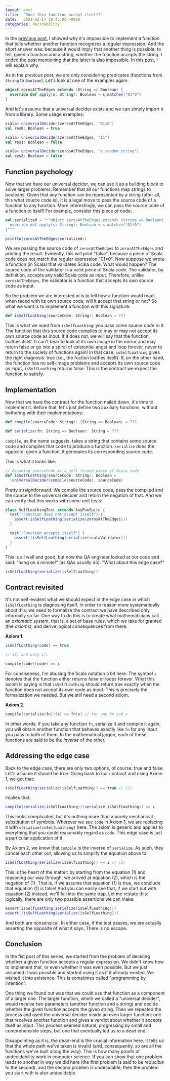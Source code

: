 ```yaml
---
layout: post
title:  "Does this function accept itself?"
date:   2021-02-17 19:45:00 +0000
categories: decidability
---
```



<!-- This paragraph is confusing. Rewrite it. -->
In the [previous post][regex], I showed why it's impossible to implement a function that tells whether another function recognizes a regular expression. And the short answer was: because it would imply that another thing is possible: to tell, given a function and a string, whether the function accepts the string. I ended the post mentioning that the latter is also impossible. In this post, I will explain why.

As in the previous post, we are only considering predicates (functions from `String` to `Boolean`). Let's look at one of the examples again:

```scala
object zerosAtTheEdges extends (String => Boolean) {
  override def apply(s: String): Boolean = s.matches("01*0")
}
```

And let's assume that a universal decider exists and we can simply import it from a library. Some usage examples:

```scala
scala> universalDecider(zerosAtTheEdges, "0110")
val res0: Boolean = true

scala> universalDecider(zerosAtTheEdges, "11")
val res1: Boolean = false

scala> universalDecider(zerosAtTheEdges, "a random string")
val res2: Boolean = false
```

## Function psychology

Now that we have our universal decider, we can use it as a building block to solve larger problems. Remember that all our functions map strings to booleans. Given that any function can be represented by a string (after all, this what source code is), it is a legal move to pass the source code of a function to any function. More interestingly, we can pass the source code of a function to itself! For example, consider this piece of code:

```scala
val serialized = """object zerosAtTheEdges extends (String => Boolean) {
  override def apply(s: String): Boolean = s.matches("01*0")
}"""

println(zerosAtTheEdges(serialized))
```

We are passing the source code of `zerosAtTheEdges` to `zerosAtTheEdges` and printing the result. Evidently, this will print "false", because a piece of Scala code does not match the regular expression "01*0". Now suppose we wrote a function (in Scala) that validates Scala code. What would happen? The source code of the validator is a valid piece of Scala code. The validator, by definition, accepts any valid Scala code as input. Therefore, unlike `zerosAtTheEdges`, the validator is a function that accepts its own source code as input.

So the problem we are interested in is to tell how a function would react when faced with its own source code; will it accept that string or not? So what we want is to implement a function with this signature:

```scala
def isSelfLoathing(sourceCode: String): Boolean = ???
```

This is what we want from `isSelfLoathing`: you pass some source code to it. The function that this source code compiles to may or may not accept its own source code as input. If it does not, we will say that the function loathes itself. It can't bear to look at its own image in the mirror and may return false or go into a spiral of existential angst and loop forever, never to return to the society of functions again! In that case, `isSelfLoathing` gives the right diagnosis: true (i.e., the fuction loathes itself). If, on the other hand, the function has no self-image problems and accepts its own source code as input, `isSelfLoathing` returns false. This is the contract we expect the function to satisfy.

## Implementation

Now that we have the contract for the function nailed down, it's time to implement it. Before that, let's just define two auxiliary functions, without bothering with their implementations:

```scala
def compile(sourceCode: String): (String => Boolean) = ???

def serialize(fn: String => Boolean): String = ???
```

`compile`, as the name suggests, takes a string that contains some source code and compiles that code to produce a function. `serialize` does the opposite: given a function, it generates its corresponding source code.

This is what it looks like:

```scala
// Assuming sourceCode is a well formed piece of Scala code
def isSelfLoathing(sourceCode: String): Boolean =
  !universalDecider(compile(sourceCode), sourceCode)
```

Pretty straightforward. We compile the source code, pass the compiled and the source to the universal decider and return the negation of that. And we can verify that this works with some unit tests:

```scala
class SelfLoathingTest extends AnyFunSuite {
  test("Function does not accept itself") {
    assert(isSelfLoathing(serialize(zerosAtTheEdges)))
  }

  test("Function accepts itself") {
    assert(!isSelfLoathing(serialize(scalaValidator)))
  }
}
```

This is all well and good, but now the QA engineer looked at our code and said: "hang on a minute!" (as QAs usually do). "What about this edge case?"

```scala
isSelfLoathing(serialize(isSelfLoathing))
```

## Contract revisited

It's not self-evident what we should expect in the edge case in which `isSelfLoathing` is diagnosing itself. In order to reason more systematically about this, we need to formalize the contract we have described only informally so far. One way to do this is to create what mathematicians call an _axiomatic system_, that is, a set of base rules, which we take for granted (the _axioms_), and derive logical consequences from there.


**Axiom 1.**
```scala
isSelfLoathing(code) == true

// if, and only if:

compile(code)(code) == ⊥
```

For conciseness, I'm abusing the Scala notation a bit here. The symbol `⊥` denotes that the function either returns false or loops forever. What this axiom is saying is that `isSelfLoathing` should return true exactly when the function does not accept its own code as input. This is precisely the formalization we needed. But we still need a second axiom.


**Axiom 2.**
```scala
compile(serialize(fn))(x) == fn(x) // for any fn and x
```

In other words, if you take any function `fn`, serialize it and compile it again, you will obtain another function that behaves exactly like `fn` for any input you pass to both of them. In the mathematical jargon, each of these functions are said to be the _inverse_ of the other.


## Addressing the edge case

Back to the edge case, there are only two options, of course: true and false. Let's assume it should be true. Going back to our contract and using Axiom 1, we get that:

```scala
isSelfLoathing(serialize(isSelfLoathing)) == true // (1)
```

implies that:

```scala
compile(serialize(isSelfLoathing))(serialize(isSelfLoathing)) == ⊥
```

This looks complicated, but it's nothing more than a purely mechanical substitution of symbols. Wherever we see `code` in Axiom 1, we are replacing it with `serialize(isSelfLoathing)` here. The axiom is generic and applies to everything that you could reasonably regard as `code`. This edge case is just a particular application of it.

By Axiom 2, we know that `compile` is the inverse of `serialize`. As such, they cancel each other out, allowing us to simplify the equation above to:

```scala
isSelfLoathing(serialize(isSelfLoathing)) == ⊥ // (2)
```

This is the heart of the matter: by starting from the equation (1) and reasoning our way through, we arrived at equation (2), which is the negation of (1). That is, if we assume that equation (1) is true, we conclude that equation (1) is false! And you can easily see that, if we start out with equation (2) instead, we'll fall into the same trap. Let me restate this: logically, there are only two possible assertions we can make:

```scala
assert(isSelfLoathing(serialize(isSelfLoathing)))
assert(!isSelfLoathing(serialize(isSelfLoathing)))
```

And both are nonsensical. In either case, if the test passes, we are actually asserting the opposite of what it says. There is no escape.

## Conclusion

In the fist post of this series, we started from the problem of deciding whether a given function accepts a regular expression. We didn't know how to implement that, or even whether it was even possible. But we just assumed it was possible and started using it as if it already existed. We wished it into existence. This is sometimes called "programming by intention". 

One thing we found out was that we could use that function as a component of a larger one. The larger function, which we called a "universal decider", would receive two parameters (another function and a string) and decide whether the given function accepts the given string. Then we repeated the process and used the universal decider inside an even larger function: one that receives another function and gives a verdict about whether it accepts itself as input. This process seemed natural, progressing by small and comprehensible steps, but one that eventually led us to a dead end.

Disappointing as it is, the dead-end is the crucial information here. It tells us that the whole path we've taken is invalid (and, consequently, so are all the functions we've built along the way). This is how many proofs of undecidability work in computer science. If you can show that one problem leads to another in way we did here (the first problem is said to be _reducible_ to the second), and the second problem is undecidable, then the problem you start with is also undecidable.


[regex]: https://otaviomacedo.github.io/decidability/2020/12/11/regex.html